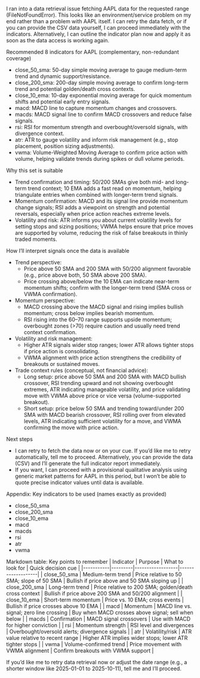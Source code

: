 I ran into a data retrieval issue fetching AAPL data for the requested range (FileNotFoundError). This looks like an environment/service problem on my end rather than a problem with AAPL itself. I can retry the data fetch, or if you can provide the CSV data yourself, I can proceed immediately with the indicators. Alternatively, I can outline the indicator plan now and apply it as soon as the data access is working again.

Recommended 8 indicators for AAPL (complementary, non-redundant coverage)
- close_50_sma: 50-day simple moving average to gauge medium-term trend and dynamic support/resistance.
- close_200_sma: 200-day simple moving average to confirm long-term trend and potential golden/death cross contexts.
- close_10_ema: 10-day exponential moving average for quick momentum shifts and potential early entry signals.
- macd: MACD line to capture momentum changes and crossovers.
- macds: MACD signal line to confirm MACD crossovers and reduce false signals.
- rsi: RSI for momentum strength and overbought/oversold signals, with divergence context.
- atr: ATR to gauge volatility and inform risk management (e.g., stop placement, position sizing adjustments).
- vwma: Volume-Weighted Moving Average to confirm price action with volume, helping validate trends during spikes or dull volume periods.

Why this set is suitable
- Trend confirmation and timing: 50/200 SMAs give both mid- and long-term trend context; 10 EMA adds a fast read on momentum, helping triangulate entries when combined with longer-term trend signals.
- Momentum confirmation: MACD and its signal line provide momentum change signals; RSI adds a viewpoint on strength and potential reversals, especially when price action reaches extreme levels.
- Volatility and risk: ATR informs you about current volatility levels for setting stops and sizing positions; VWMA helps ensure that price moves are supported by volume, reducing the risk of false breakouts in thinly traded moments.

How I’ll interpret signals once the data is available
- Trend perspective:
  - Price above 50 SMA and 200 SMA with 50/200 alignment favorable (e.g., price above both, 50 SMA above 200 SMA).
  - Price crossing above/below the 10 EMA can indicate near-term momentum shifts; confirm with the longer-term trend (SMA cross or VWMA confirmation).
- Momentum perspective:
  - MACD crossing above the MACD signal and rising implies bullish momentum; cross below implies bearish momentum.
  - RSI rising into the 60–70 range supports upside momentum; overbought zones (>70) require caution and usually need trend context confirmation.
- Volatility and risk management:
  - Higher ATR signals wider stop ranges; lower ATR allows tighter stops if price action is consolidating.
  - VWMA alignment with price action strengthens the credibility of breakouts or sustained moves.
- Trade context rules (conceptual, not financial advice):
  - Long setup: price above 50 SMA and 200 SMA with MACD bullish crossover, RSI trending upward and not showing overbought extremes, ATR indicating manageable volatility, and price validating move with VWMA above price or vice versa (volume-supported breakout).
  - Short setup: price below 50 SMA and trending toward/under 200 SMA with MACD bearish crossover, RSI rolling over from elevated levels, ATR indicating sufficient volatility for a move, and VWMA confirming the move with price action.

Next steps
- I can retry to fetch the data now or on your cue. If you’d like me to retry automatically, tell me to proceed. Alternatively, you can provide the data (CSV) and I’ll generate the full indicator report immediately.
- If you want, I can proceed with a provisional qualitative analysis using generic market patterns for AAPL in this period, but I won’t be able to quote precise indicator values until data is available.

Appendix: Key indicators to be used (names exactly as provided)
- close_50_sma
- close_200_sma
- close_10_ema
- macd
- macds
- rsi
- atr
- vwma

Markdown table: Key points to remember
| Indicator | Purpose | What to look for | Quick decision cue |
|-----------|---------|------------------|-------------------|
| close_50_sma | Medium-term trend | Price relative to 50 SMA; slope of 50 SMA | Bullish if price above and 50 SMA sloping up |
| close_200_sma | Long-term trend | Price relative to 200 SMA; golden/death cross context | Bullish if price above 200 SMA and 50/200 alignment |
| close_10_ema | Short-term momentum | Price vs. 10 EMA; cross events | Bullish if price crosses above 10 EMA |
| macd | Momentum | MACD line vs. signal; zero line crossing | Buy when MACD crosses above signal; sell when below |
| macds | Confirmation | MACD signal crossovers | Use with MACD for higher conviction |
| rsi | Momentum strength | RSI level and divergences | Overbought/oversold alerts; divergence signals |
| atr | Volatility/risk | ATR value relative to recent range | Higher ATR implies wider stops; lower ATR tighter stops |
| vwma | Volume-confirmed trend | Price movement with VWMA alignment | Confirm breakouts with VWMA support |

If you’d like me to retry data retrieval now or adjust the date range (e.g., a shorter window like 2025-01-01 to 2025-10-11), tell me and I’ll proceed.